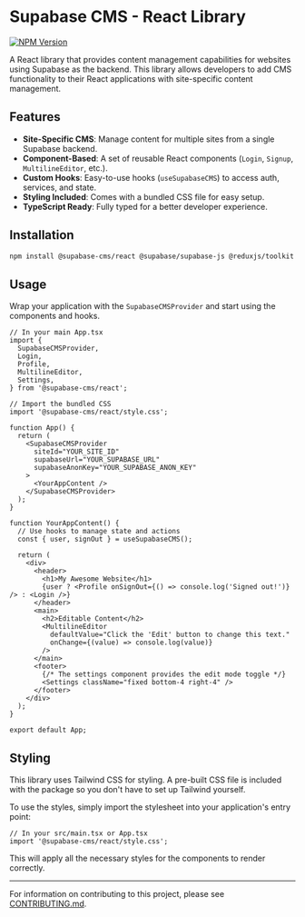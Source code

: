 # Supabase CMS - React Library

[![NPM Version](https://img.shields.io/npm/v/@supabase-cms/react)](https://www.npmjs.com/package/@supabase-cms/react)

A React library that provides content management capabilities for websites using Supabase as the backend. This library allows developers to add CMS functionality to their React applications with site-specific content management.

## Features

-   **Site-Specific CMS**: Manage content for multiple sites from a single Supabase backend.
-   **Component-Based**: A set of reusable React components (`Login`, `Signup`, `MultilineEditor`, etc.).
-   **Custom Hooks**: Easy-to-use hooks (`useSupabaseCMS`) to access auth, services, and state.
-   **Styling Included**: Comes with a bundled CSS file for easy setup.
-   **TypeScript Ready**: Fully typed for a better developer experience.

## Installation

```bash
npm install @supabase-cms/react @supabase/supabase-js @reduxjs/toolkit react-redux
```

## Usage

Wrap your application with the `SupabaseCMSProvider` and start using the components and hooks.

```tsx
// In your main App.tsx
import {
  SupabaseCMSProvider,
  Login,
  Profile,
  MultilineEditor,
  Settings,
} from '@supabase-cms/react';

// Import the bundled CSS
import '@supabase-cms/react/style.css';

function App() {
  return (
    <SupabaseCMSProvider
      siteId="YOUR_SITE_ID"
      supabaseUrl="YOUR_SUPABASE_URL"
      supabaseAnonKey="YOUR_SUPABASE_ANON_KEY"
    >
      <YourAppContent />
    </SupabaseCMSProvider>
  );
}

function YourAppContent() {
  // Use hooks to manage state and actions
  const { user, signOut } = useSupabaseCMS();

  return (
    <div>
      <header>
        <h1>My Awesome Website</h1>
        {user ? <Profile onSignOut={() => console.log('Signed out!')} /> : <Login />}
      </header>
      <main>
        <h2>Editable Content</h2>
        <MultilineEditor
          defaultValue="Click the 'Edit' button to change this text."
          onChange={(value) => console.log(value)}
        />
      </main>
      <footer>
        {/* The settings component provides the edit mode toggle */}
        <Settings className="fixed bottom-4 right-4" />
      </footer>
    </div>
  );
}

export default App;
```

## Styling

This library uses Tailwind CSS for styling. A pre-built CSS file is included with the package so you don't have to set up Tailwind yourself.

To use the styles, simply import the stylesheet into your application's entry point:

```tsx
// In your src/main.tsx or App.tsx
import '@supabase-cms/react/style.css';
```

This will apply all the necessary styles for the components to render correctly.

---

For information on contributing to this project, please see [CONTRIBUTING.md](CONTRIBUTING.md).
